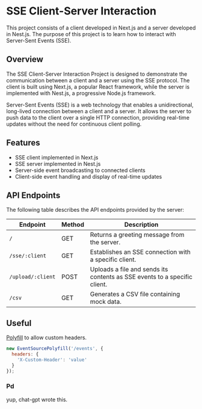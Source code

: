 # SSE Client-Server Interaction

This project consists of a client developed in Next.js and a server developed in Nest.js. The purpose of this project is to learn how to interact with Server-Sent Events (SSE).

## Overview

The SSE Client-Server Interaction Project is designed to demonstrate the communication between a client and a server using the SSE protocol. The client is built using Next.js, a popular React framework, while the server is implemented with Nest.js, a progressive Node.js framework.

Server-Sent Events (SSE) is a web technology that enables a unidirectional, long-lived connection between a client and a server. It allows the server to push data to the client over a single HTTP connection, providing real-time updates without the need for continuous client polling.

## Features

- SSE client implemented in Next.js
- SSE server implemented in Nest.js
- Server-side event broadcasting to connected clients
- Client-side event handling and display of real-time updates

## API Endpoints

The following table describes the API endpoints provided by the server:

| Endpoint          | Method | Description                                                               |
| ----------------- | ------ | ------------------------------------------------------------------------- |
| `/`               | GET    | Returns a greeting message from the server.                               |
| `/sse/:client`    | GET    | Establishes an SSE connection with a specific client.                     |
| `/upload/:client` | POST   | Uploads a file and sends its contents as SSE events to a specific client. |
| `/csv`            | GET    | Generates a CSV file containing mock data.                                |

## Useful

[Polyfill](https://github.com/Yaffle/EventSource/#custom-headers) to allow custom headers.

```js
new EventSourcePolyfill('/events', {
  headers: {
    'X-Custom-Header': 'value'
  }
});
```

### Pd

yup, chat-gpt wrote this.
